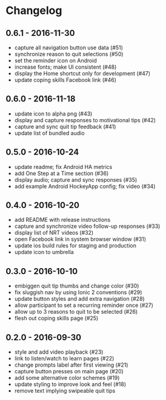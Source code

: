 # Changelog

## 0.6.1 - 2016-11-30

* capture all navigation button use data (#51)
* synchronize reason to quit selections (#50)
* set the reminder icon on Android
* increase fonts; make UI consistent (#48)
* display the Home shortcut only for development (#47)
* update coping skills Facebook link (#46)

## 0.6.0 - 2016-11-18

* update icon to alpha png (#43)
* display and capture responses to motivational tips (#42)
* capture and sync quit tip feedback (#41)
* update list of bundled audio

## 0.5.0 - 2016-10-24

* update readme; fix Android HA metrics
* add One Step at a Time section (#36)
* display audio; capture and sync responses (#35)
* add example Android HockeyApp config; fix video (#34)

## 0.4.0 - 2016-10-20

* add README with release instructions
* capture and synchronize video follow-up responses (#33)
* display list of NRT videos (#32)
* open Facebook link in system browser window (#31)
* update ios build rules for staging and production
* update icon to umbrella

## 0.3.0 - 2016-10-10

* embiggen quit tip thumbs and change color (#30)
* fix sluggish nav by using Ionic 2 conventions (#29)
* update button styles and add extra navigation (#28)
* allow participant to set a recurring reminder once (#27)
* allow up to 3 reasons to quit to be selected (#26)
* flesh out coping skills page (#25)

## 0.2.0 - 2016-09-30

* style and add video playback (#23)
* link to listen/watch to learn pages (#22)
* change prompts label after first viewing (#21)
* capture button presses on main page (#20)
* add some alternative color schemes (#19)
* update styling to improve look and feel (#18)
* remove text implying swipeable quit tips
